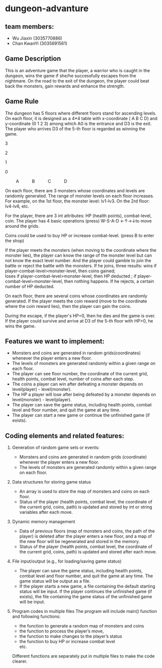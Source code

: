 # dungeon-advanture
## team members:
- Wu Jiaxin (3035770886)
- Chan KwanYi (3035691561)
## Game Description
This is an adventure game that the player, a warrior who is caught in the dungeon, wins the game if she/he successfully escapes from the nightmare. On the road to the exit of the dungeon, the player could beat back the monsters, gain rewards and enhance the strength. 

## Game Rule 
The dungeon has 5 floors where different floors stand for ascending levels. On each floor, it is designed as a 4*4 table with x-coordinate ( A B C D) and y-coordinate (0 1 2 3) among which A0 is the entrance and D3 is the exit. The player who arrives D3 of the 5-th floor is regarded as winning the game.

3

2

1

0

`     `A`      `B`      `C`      `D

On each floor, there are 3 monsters whose coordinates and levels are randomly generated. The range of monster levels on each floor increases. For example, on the 1st floor, the monster level: lv1-lv3. On the 2rd floor: lv4-lv6, etc.

For the player, there are 3 int attributes: HP (health points), combat-level, coin.
The player has 4 basic operations (press) W-S-A-D ←↑→↓to move around the grids. 

Coins could be used to buy HP or increase combat-level. (press B to enter the shop)

If the player meets the monsters (when moving to the coordinate where the monster lies), the player can know the range of the monster level but can not know the exact level number. And the player could gamble to join the battle or reject the battle with the monsters. 
If he joins, three results: 
wins if player-combat-level>monster-level, then coins gained;  
loses if player-combat-level>monster-level, then HP deducted ; 
if player-combat-level=monster-level, then nothing happens. 
If he rejects, a certain number of HP deducted.

On each floor, there are several coins whose coordinates are randomly generated. 
If the player meets the coin reward (move to the coordinate where the coin reward lies), then the player can gain the coins.

During the escape, if the player's HP=0, then he dies and the game is over. If the player could survive and arrive at D3 of the 5-th floor with HP>0, he wins the game. 

## Features we want to implement:
- Monsters and coins are generated in random grids(coordinates) whenever the player enters a new floor.
- The levels of monsters are generated randomly within a given range on each floor.
- The player can see floor number, the coordinate of the current grid, health points, combat level, number of coins after each step.
- The coins a player can win after defeating a monster depends on level(player) - level(monster).
- The HP a player will lose after being defeated by a monster depends on level(monster) - level(player).
- The player can save the game status, including health points, combat level and floor number, and quit the game at any time.
- The player can start a new game or continue the unfinished game (if exists).

## Coding elements and related features:
1. Generation of random game sets or events: 
    - Monsters and coins are generated in random grids (coordinate) whenever the player enters a new floor.
    - The levels of monsters are generated randomly within a given range on each floor.
2. Data structures for storing game status
    - An array is used to store the map of monsters and coins on each floor.
    - Status of the player (health points, combat level, the coordinate of the current grid, coins, path) is updated and stored by int or string variables after each move.
3. Dynamic memory management 
    - Data of previous floors (map of monsters and coins, the path of the player) is deleted after the player enters a new floor, and a map of the new floor will be regenerated and stored in the memory.
    - Status of the player (health points, combat level, the coordinate of the current grid, coins, path) is updated and stored after each move.
4. File input/output (e.g., for loading/saving game status)
    - The player can save the game status, including health points, combat level and floor number, and quit the game at any time. The game status will be output as a file.
    - If the player starts a new game, a file containing the default starting status will be input. If the player continues the unfinished game (if exists), the file containing the game status of the unfinished game will be input.
5. Program codes in multiple files 
    The program will include main() function and following functions:
    - the function to generate a random map of monsters and coins
    - the function to process the player’s move, 
    - the function to make changes to the player’s status
    - the function to buy HP or increase combat level  
    etc.
    
    Different functions are separately put in multiple files to make the code clearer.


